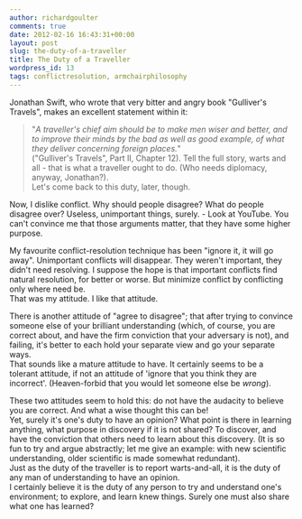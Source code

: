 ```yaml
---
author: richardgoulter
comments: true
date: 2012-02-16 16:43:31+00:00
layout: post
slug: the-duty-of-a-traveller
title: The Duty of a Traveller
wordpress_id: 13
tags: conflictresolution, armchairphilosophy
---
```


Jonathan Swift, who wrote that very bitter and angry book "Gulliver's Travels", makes an excellent statement within it:
>"_A traveller's chief aim should be to make men wiser and better, 
> and to improve their minds by the bad as well as good example, of what they deliver concerning foreign places._"  
> ("Gulliver's Travels", Part II, Chapter 12).
Tell the full story, warts and all - that is what a traveller ought to do. (Who needs diplomacy, anyway, Jonathan?).  
Let's come back to this duty, later, though.

Now, I dislike conflict. Why should people disagree? What do people disagree over? Useless, unimportant things, surely. - Look at YouTube. You can't convince me that those arguments matter, that they have some higher purpose.

My favourite conflict-resolution technique has been "ignore it, it will go away". Unimportant conflicts will disappear. They weren't important, they didn't need resolving. I suppose the hope is that important conflicts find natural resolution, for better or worse. But minimize conflict by conflicting only where need be.  
That was my attitude. I like that attitude.

There is another attitude of "agree to disagree"; that after trying to convince someone else of your brilliant understanding (which, of course, you are correct about, and have the firm conviction that your adversary is not), and failing, it's better to each hold your separate view and go your separate ways.  
That sounds like a mature attitude to have. It certainly seems to be a tolerant attitude, if not an attitude of 'ignore that you think they are incorrect'. (Heaven-forbid that you would let someone else be _wrong_).

These two attitudes seem to hold this: do not have the audacity to believe you are correct. And what a wise thought this can be!  
Yet, surely it's one's duty to have an opinion? What point is there in learning anything, what purpose in discovery if it is not shared? To discover, and have the conviction that others need to learn about this discovery. (It is so fun to try and argue abstractly; let me give an example: with new scientific understanding, older scientific is made somewhat redundant).  
Just as the duty of the traveller is to report warts-and-all, it is the duty of any man of understanding to have an opinion.  
I certainly believe it is the duty of any person to try and understand one's environment; to explore, and learn knew things. Surely one must also share what one has learned?
